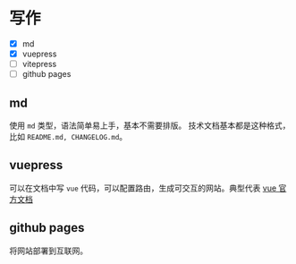 # 写作

* [x] md
* [x] vuepress
* [ ] vitepress
* [ ] github pages

## md

使用 `md` 类型，语法简单易上手，基本不需要排版。
技术文档基本都是这种格式，比如 `README.md, CHANGELOG.md`。

## vuepress

可以在文档中写 `vue` 代码，可以配置路由，生成可交互的网站。典型代表 [vue 官方文档](https://cn.vuejs.org/v2/guide/)

## github pages

将网站部署到互联网。
